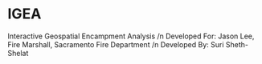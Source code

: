 # IGEA
Interactive Geospatial Encampment Analysis
/n Developed For: Jason Lee, Fire Marshall, Sacramento Fire Department
/n Developed By: Suri Sheth-Shelat
